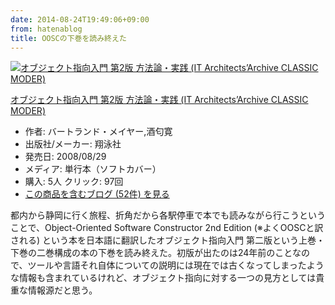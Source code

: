 ```yaml
---
date: 2014-08-24T19:49:06+09:00
from: hatenablog
title: OOSCの下巻を読み終えた
---
```


<p></p><div class="hatena-asin-detail">
<a href="http://www.amazon.co.jp/exec/obidos/ASIN/4798111120/r7kamura-22/"><img src="http://ecx.images-amazon.com/images/I/41sGZmUVCNL._SL160_.jpg" class="hatena-asin-detail-image" alt="オブジェクト指向入門 第2版 方法論・実践 (IT Architects’Archive CLASSIC MODER)" title="オブジェクト指向入門 第2版 方法論・実践 (IT Architects’Archive CLASSIC MODER)"></a><div class="hatena-asin-detail-info">
<p class="hatena-asin-detail-title"><a href="http://www.amazon.co.jp/exec/obidos/ASIN/4798111120/r7kamura-22/">オブジェクト指向入門 第2版 方法論・実践 (IT Architects’Archive CLASSIC MODER)</a></p>
<ul>
<li>
<span class="hatena-asin-detail-label">作者:</span> バートランド・メイヤー,酒匂寛</li>
<li>
<span class="hatena-asin-detail-label">出版社/メーカー:</span> 翔泳社</li>
<li>
<span class="hatena-asin-detail-label">発売日:</span> 2008/08/29</li>
<li>
<span class="hatena-asin-detail-label">メディア:</span> 単行本（ソフトカバー）</li>
<li>
<span class="hatena-asin-detail-label">購入</span>: 5人 <span class="hatena-asin-detail-label">クリック</span>: 97回</li>
<li><a href="http://d.hatena.ne.jp/asin/4798111120/r7kamura-22" target="_blank">この商品を含むブログ (52件) を見る</a></li>
</ul>
</div>
<div class="hatena-asin-detail-foot"></div>
</div>

<p>都内から静岡に行く旅程、折角だから各駅停車で本でも読みながら行こうということで、Object-Oriented Software Constructor 2nd Edition (※よくOOSCと訳される) という本を日本語に翻訳したオブジェクト指向入門 第二版という上巻・下巻の二巻構成の本の下巻を読み終えた。初版が出たのは24年前のことなので、ツールや言語それ自体についての説明には現在では古くなってしまったような情報も含まれているけれど、オブジェクト指向に対する一つの見方としては貴重な情報源だと思う。</p>

